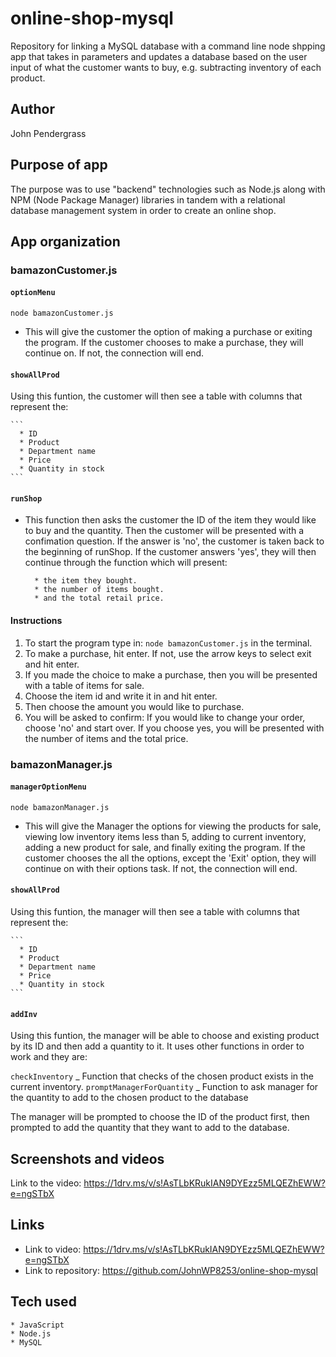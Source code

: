 # online-shop-mysql

Repository for linking a MySQL database with a command line node shpping app that takes in parameters and updates a database based on the user input of what the customer wants to buy, e.g. subtracting inventory of each product.

## Author

John Pendergrass

## Purpose of app

The purpose was to use "backend" technologies such as Node.js along with NPM (Node Package Manager) libraries in tandem with a relational database management system in order to create an online shop.

## App organization

### bamazonCustomer.js

#### `optionMenu`

`node bamazonCustomer.js`

- This will give the customer the option of making a purchase or exiting the program. If the customer chooses to make a purchase, they will continue on. If not, the connection will end.

#### `showAllProd`

Using this funtion, the customer will then see a table with columns that represent the:

    ```
      * ID
      * Product
      * Department name
      * Price
      * Quantity in stock
    ```

#### `runShop`

- This function then asks the customer the ID of the item they would like to buy and the quantity. Then the customer will be presented with a confimation question. If the answer is 'no', the customer is taken back to the beginning of runShop. If the customer answers 'yes', they will then continue through the function which will present:

  ```
    * the item they bought.
    * the number of items bought.
    * and the total retail price.
  ```

#### Instructions

1. To start the program type in: `node bamazonCustomer.js` in the terminal.
2. To make a purchase, hit enter. If not, use the arrow keys to select exit and hit enter.
3. If you made the choice to make a purchase, then you will be presented with a table of items for sale.
4. Choose the item id and write it in and hit enter.
5. Then choose the amount you would like to purchase.
6. You will be asked to confirm: If you would like to change your order, choose 'no' and start over. If you choose yes, you will be presented with the number of items and the total price.

### bamazonManager.js

#### `managerOptionMenu`

`node bamazonManager.js`

- This will give the Manager the options for viewing the products for sale, viewing low inventory items less than 5, adding to current inventory, adding a new product for sale, and finally exiting the program. If the customer chooses the all the options, except the 'Exit' option, they will continue on with their options task. If not, the connection will end.

#### `showAllProd`

Using this funtion, the manager will then see a table with columns that represent the:

    ```
      * ID
      * Product
      * Department name
      * Price
      * Quantity in stock
    ```

#### `addInv`

Using this funtion, the manager will be able to choose and existing product by its ID and then add a quantity to it. It uses other functions in order to work and they are:

`checkInventory`
_ Function that checks of the chosen product exists in the current inventory.
`promptManagerForQuantity`
_ Function to ask manager for the quantity to add to the chosen product to the database

The manager will be prompted to choose the ID of the product first, then prompted to add the quantity that they want to add to the database.

## Screenshots and videos

Link to the video: https://1drv.ms/v/s!AsTLbKRukIAN9DYEzz5MLQEZhEWW?e=ngSTbX

## Links

- Link to video: https://1drv.ms/v/s!AsTLbKRukIAN9DYEzz5MLQEZhEWW?e=ngSTbX
- Link to repository: https://github.com/JohnWP8253/online-shop-mysql

## Tech used

    * JavaScript
    * Node.js
    * MySQL

